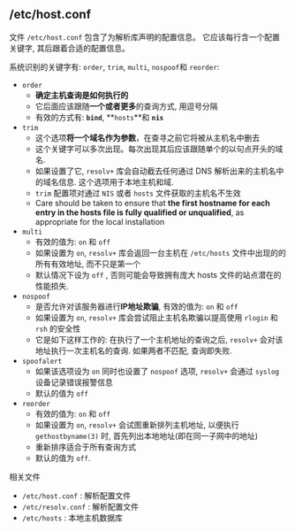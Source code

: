 ## /etc/host.conf

文件 `/etc/host.conf` 包含了为解析库声明的配置信息。 它应该每行含一个配置关键字, 其后跟着合适的配置信息。

系统识别的关键字有: `order`, `trim`, `multi`, `nospoof`和 `reorder`:  

* `order`
  * **确定主机查询是如何执行的**
  * 它后面应该跟随**一个或者更多**的查询方式, 用逗号分隔
  * 有效的方式有: **`bind`**, **`hosts`**和 **`nis`**
* `trim`
  * 这个选项**将一个域名作为参数**，在查寻之前它将被从主机名中删去
  * 这个关键字可以多次出现。每次出现其后应该跟随单个的以句点开头的域名. 
  * 如果设置了它, `resolv+` 库会自动截去任何通过 DNS 解析出来的主机名中的域名信息. 这个选项用于本地主机和域. 
  * `trim` 配置项对通过 `NIS` 或者 `hosts` 文件获取的主机名不生效
  * Care should be taken to ensure that **the first hostname for each entry in the hosts file is fully qualified or unqualified**, as appropriate for the local installation
* `multi`
  * 有效的值为: `on` 和 `off`
  * 如果设置为 `on`, `resolv+` 库会返回一台主机在 `/etc/hosts` 文件中出现的的所有有效地址, 而不只是第一个
  * 默认情况下设为 `off` , 否则可能会导致拥有庞大 hosts 文件的站点潜在的性能损失.
* `nospoof`
  * 是否允许对该服务器进行**IP地址欺骗**, 有效的值为: `on` 和 `off`
  * 如果设置为 `on`, `resolv+` 库会尝试阻止主机名欺骗以提高使用 `rlogin` 和 `rsh` 的安全性
  * 它是如下这样工作的: 在执行了一个主机地址的查询之后, `resolv+` 会对该地址执行一次主机名的查询. 如果两者不匹配, 查询即失败.
* `spoofalert`
  * 如果该选项设为 `on` 同时也设置了 `nospoof` 选项, `resolv+` 会通过 `syslog` 设备记录错误报警信息
  * 默认的值为 `off`
* `reorder`
  * 有效的值为: `on` 和 `off`
  * 如果设置为 `on`, `resolv+` 会试图重新排列主机地址, 以便执行 `gethostbyname(3)` 时, 首先列出本地地址(即在同一子网中的地址)
  * 重新排序适合于所有查询方式
  * 默认的值为 `off`.

相关文件

- `/etc/host.conf` : 解析配置文件
- `/etc/resolv.conf` : 解析配置文件
- `/etc/hosts` : 本地主机数据库 
